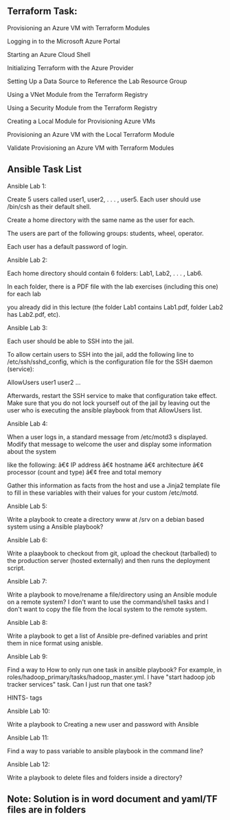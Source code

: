 Terraform Task:
---------------

Provisioning an Azure VM with Terraform Modules

Logging in to the Microsoft Azure Portal

Starting an Azure Cloud Shell

Initializing Terraform with the Azure Provider

Setting Up a Data Source to Reference the Lab Resource Group

Using a VNet Module from the Terraform Registry

Using a Security Module from the Terraform Registry

Creating a Local Module for Provisioning Azure VMs

Provisioning an Azure VM with the Local Terraform Module

Validate Provisioning an Azure VM with Terraform Modules

Ansible Task List
------------------

Ansible Lab 1:

Create 5 users called user1, user2, . . . , user5. Each user should use /bin/csh as their default shell. 

Create a home directory with the same name as the user for each. 

The users are part of the following groups: students, wheel, operator.

Each user has a default password of login.

Ansible Lab 2:

Each home directory should contain 6 folders: Lab1, Lab2, . . . , Lab6. 

In each folder, there is a PDF file with the lab exercises (including this one) for each lab

you already did in this lecture (the folder Lab1 contains Lab1.pdf, folder Lab2 has Lab2.pdf, etc).

Ansible Lab 3:

Each user should be able to SSH into the jail. 

To allow certain users to SSH into the jail, add the following line to /etc/ssh/sshd_config, which is the configuration file for the SSH daemon (service):

AllowUsers user1 user2 ...

Afterwards, restart the SSH service to make that configuration take effect. Make sure that you do not lock yourself out of the jail by leaving out the user who is
executing the ansible playbook from that AllowUsers list.

Ansible Lab 4:

When a user logs in, a standard message from /etc/motd3 s displayed. Modify that message to welcome the user and display some information about the system

like the following:
â€¢ IP address
â€¢ hostname
â€¢ architecture
â€¢ processor (count and type)
â€¢ free and total memory

Gather this information as facts from the host and use a Jinja2 template file to fill in these variables with their values for your custom /etc/motd.

Ansible Lab 5:

Write a playbook to create a directory www at /srv on a debian based system using a Ansible playbook?

Ansible Lab 6:

Write a plaaybook to checkout from git, upload the checkout (tarballed) to the production server (hosted externally) and then runs the deployment script.

Ansible Lab 7:

Write a playbook to move/rename a file/directory using an Ansible module on a remote system? I don't want to use the command/shell tasks and I don't want to copy the file from the local system to the remote system.

Ansible Lab 8:

Write a playbook to get a list of Ansible pre-defined variables and print them in nice format using anisble.

Ansible Lab 9:

Find a way to How to only run one task in ansible playbook? For example, in roles/hadoop_primary/tasks/hadoop_master.yml. I have "start hadoop job tracker services" task. Can I just run that one task?

HINTS- tags

Ansible Lab 10:

Write a playbook to Creating a new user and password with Ansible

Ansible Lab 11:

Find a way to pass variable to ansible playbook in the command line?

Ansible Lab 12:

Write a playbook to delete files and folders inside a directory?

Note: Solution is in word document and yaml/TF files are in folders
----
